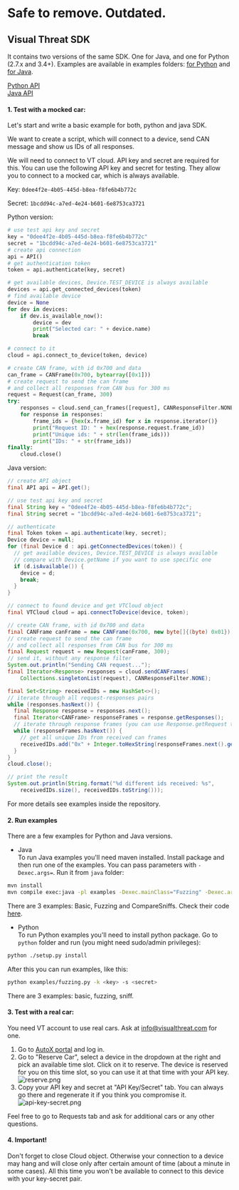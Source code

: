 # Safe to remove. Outdated.

## Visual Threat SDK

It contains two versions of the same SDK. One for Java, and one for Python (2.7.x and 3.4+).
Examples are available in examples folders:
[for Python](./python/examples/)
and [for Java](./java/examples/src/main/java/). 

[Python API](./docs/python-api.md)  
[Java API](./docs/java-api.md)

#### 1. Test with a mocked car:
Let's start and write a basic example for both, python and java SDK.

We want to create a script, which will connect to a device,
send CAN message and show us IDs of all responses.

We will need to connect to VT cloud. API key and secret are required for this.
You can use the following API key and secret for testing. They allow you to connect to a mocked car, which is always available.

Key: `0dee4f2e-4b05-445d-b8ea-f8fe6b4b772c`

Secret: `1bcdd94c-a7ed-4e24-b601-6e8753ca3721`

Python version:
```python
# use test api key and secret
key = "0dee4f2e-4b05-445d-b8ea-f8fe6b4b772c"
secret = "1bcdd94c-a7ed-4e24-b601-6e8753ca3721"
# create api connection
api = API()
# get authentication token
token = api.authenticate(key, secret)

# get available devices, Device.TEST_DEVICE is always available
devices = api.get_connected_devices(token)
# find available device
device = None
for dev in devices:
    if dev.is_available_now():
        device = dev
        print("Selected car: " + device.name)
        break

# connect to it
cloud = api.connect_to_device(token, device)

# create CAN frame, with id 0x700 and data
can_frame = CANFrame(0x700, bytearray([0x1]))
# create request to send the can frame
# and collect all responses from CAN bus for 300 ms
request = Request(can_frame, 300)
try:
    responses = cloud.send_can_frames([request], CANResponseFilter.NONE())
    for response in responses:
        frame_ids = {hex(x.frame_id) for x in response.iterator()}
        print("Request ID: " + hex(response.request.frame_id))
        print("Unique ids: " + str(len(frame_ids)))
        print("IDs: " + str(frame_ids))
finally:
    cloud.close()
```

Java version:
```java
// create API object
final API api = API.get();

// use test api key and secret
final String key = "0dee4f2e-4b05-445d-b8ea-f8fe6b4b772c";
final String secret = "1bcdd94c-a7ed-4e24-b601-6e8753ca3721";

// authenticate
final Token token = api.authenticate(key, secret);
Device device = null;
for (final Device d : api.getConnectedDevices(token)) {
  // get available devices, Device.TEST_DEVICE is always available
  // compare with Device.getName if you want to use specific one
  if (d.isAvailable()) {
    device = d;
    break;
  }
}

// connect to found device and get VTCloud object
final VTCloud cloud = api.connectToDevice(device, token);

// create CAN frame, with id 0x700 and data
final CANFrame canFrame = new CANFrame(0x700, new byte[]{(byte) 0x01});
// create request to send the can frame
// and collect all responses from CAN bus for 300 ms
final Request request = new Request(canFrame, 300);
// send it, without any response filter
System.out.println("Sending CAN request...");
final Iterator<Response> responses = cloud.sendCANFrames(
    Collections.singletonList(request), CANResponseFilter.NONE);

final Set<String> receivedIDs = new HashSet<>();
// iterate through all request-responses pairs
while (responses.hasNext()) {
  final Response response = responses.next();
  final Iterator<CANFrame> responseFrames = response.getResponses();
  // iterate through response frames (you can use Response.getRequest to see request)
  while (responseFrames.hasNext()) {
    // get all unique IDs from received can frames
    receivedIDs.add("0x" + Integer.toHexString(responseFrames.next().getId()));
  }
}
cloud.close();

// print the result
System.out.println(String.format("%d different ids received: %s",
    receivedIDs.size(), receivedIDs.toString()));
```

For more details see examples inside the repository.

#### 2. Run examples
There are a few examples for Python and Java versions.

- Java  
To run Java examples you'll need maven installed. Install package and then run one of the examples.
You can pass parameters with `-Dexec.args=`. Run it from `java` folder:

```bash
mvn install
mvn compile exec:java -pl examples -Dexec.mainClass="Fuzzing" -Dexec.args="-k <key> -s <secret>"
```

There are 3 examples: Basic, Fuzzing and CompareSniffs. Check their code [here](./java/examples/src/main/java/).

- Python  
To run Python examples you'll need to install python package. Go to `python` folder and run
(you might need sudo/admin privileges):

```bash
python ./setup.py install
```

After this you can run examples, like this:

```bash
python examples/fuzzing.py -k <key> -s <secret>
```

There are 3 examples: basic, fuzzing, sniff.

#### 3. Test with a real car:
You need VT account to use real cars. Ask at info@visualthreat.com for one.

1. Go to [AutoX portal](https://visualthreat.net/autox/) and log in.
2. Go to "Reserve Car", select a device in the dropdown at the right and pick an available time slot.
   Click on it to reserve. The device is reserved for you on this time slot, so you can use it at that time with your API key.
   ![reserve.png](docs/reserve.png)
3. Copy your API key and secret at "API Key/Secret" tab. You can always go there and regenerate it if you think
   you compromise it.
   ![api-key-secret.png](docs/api-key-secret.png)
   
Feel free to go to Requests tab and ask for additional cars or any other questions.

#### 4. Important!
Don't forget to close Cloud object. Otherwise your connection to a device may hang and will close only after certain amount of time (about a minute in some cases).
All this time you won't be available to connect to this device with your key-secret pair.
